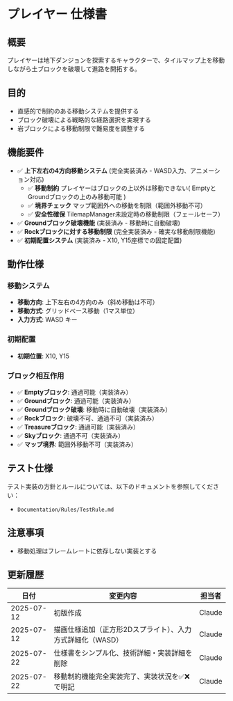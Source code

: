 # プレイヤー 仕様書

## 概要
プレイヤーは地下ダンジョンを探索するキャラクターで、タイルマップ上を移動しながら土ブロックを破壊して進路を開拓する。

## 目的
- 直感的で制約のある移動システムを提供する
- ブロック破壊による戦略的な経路選択を実現する
- 岩ブロックによる移動制限で難易度を調整する

## 機能要件

- ✅ **上下左右の4方向移動システム** (完全実装済み - WASD入力、アニメーション対応)
  - ✅ **移動制約** プレイヤーはブロックの上以外は移動できない( EmptyとGroundブロックの上のみ移動可能 )
  - ✅ **境界チェック** マップ範囲外への移動を制限（範囲外移動不可）
  - ✅ **安全性確保** TilemapManager未設定時の移動制限（フェールセーフ）
- ✅ **Groundブロック破壊機能** (実装済み - 移動時に自動破壊)
- ✅ **Rockブロックに対する移動制限** (完全実装済み - 確実な移動制限機能)
- ✅ **初期配置システム** (実装済み - X10, Y15座標での固定配置)

## 動作仕様

### 移動システム
- **移動方向**: 上下左右の4方向のみ（斜め移動は不可）
- **移動方式**: グリッドベース移動（1マス単位）
- **入力方式**: WASD キー

### 初期配置
- **初期位置**: X10, Y15

### ブロック相互作用
- ✅ **Emptyブロック**: 通過可能（実装済み）
- ✅ **Groundブロック**: 通過可能（実装済み）
- ✅ **Groundブロック破壊**: 移動時に自動破壊（実装済み）
- ✅ **Rockブロック**: 破壊不可、通過不可（実装済み）
- ✅ **Treasureブロック**: 通過可能（実装済み）
- ✅ **Skyブロック**: 通過不可（実装済み）
- ✅ **マップ境界**: 範囲外移動不可（実装済み）

## テスト仕様
テスト実装の方針とルールについては、以下のドキュメントを参照してください：
- `Documentation/Rules/TestRule.md`

## 注意事項
- 移動処理はフレームレートに依存しない実装とする

## 更新履歴
| 日付 | 変更内容 | 担当者 |
|------|----------|--------|
| 2025-07-12 | 初版作成 | Claude |
| 2025-07-12 | 描画仕様追加（正方形2Dスプライト）、入力方式詳細化（WASD） | Claude |
| 2025-07-22 | 仕様書をシンプル化、技術詳細・実装詳細を削除 | Claude |
| 2025-07-22 | 移動制約機能完全実装完了、実装状況を✅❌で明記 | Claude |